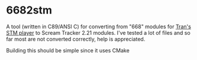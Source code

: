# 6682stm

A tool (written in C89/ANSI C) for converting from "668" modules for [Tran's STM player](http://annex.retroarchive.org/cdrom/nightowl-006/040A/DIGISBPR/index.html) to Scream Tracker 2.21 modules.
I've tested a lot of files and so far most are not converted correctly, help is appreciated.

Building this should be simple since it uses CMake
